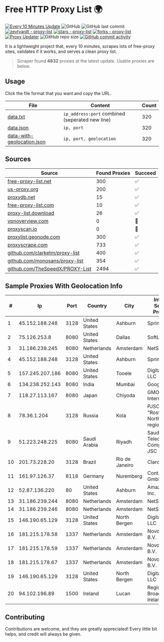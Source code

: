 
# Free HTTP Proxy List 🌍

[![Every 10 Minutes Update](https://github.com/mertguvencli/http-proxy-list/actions/workflows/main.yml/badge.svg?branch=main)](https://github.com/mertguvencli/http-proxy-list/actions/workflows/main.yml)
![GitHub](https://img.shields.io/github/license/mertguvencli/http-proxy-list)
![GitHub last commit](https://img.shields.io/github/last-commit/mertguvencli/http-proxy-list)
[![zevtyardt - proxy-list](https://img.shields.io/static/v1?label=zevtyardt&message=proxy-list&color=blue&logo=github)](https://github.com/zevtyardt/proxy-list "Go to GitHub repo")
[![stars - proxy-list](https://img.shields.io/github/stars/zevtyardt/proxy-list?style=social)](https://github.com/zevtyardt/proxy-list)
[![forks - proxy-list](https://img.shields.io/github/forks/zevtyardt/proxy-list?style=social)](https://github.com/zevtyardt/proxy-list)
[![Proxy Updater](https://github.com/zevtyardt/proxy-list/workflows/Proxy%20Updater/badge.svg)](https://github.com/zevtyardt/proxy-list/actions?query=workflow:"Proxy+Updater")
![GitHub repo size](https://img.shields.io/github/repo-size/zevtyardt/proxy-list)
[![GitHub commit activity](https://img.shields.io/github/commit-activity/m/zevtyardt/proxy-list?logo=commits)](https://github.com/zevtyardt/proxy-list/commits/main)

It is a lightweight project that, every 10 minutes, scrapes lots of free-proxy sites, validates if it works, and serves a clean proxy list.

> Scraper found **4832** proxies at the latest update. Usable proxies are below.

## Usage

Click the file format that you want and copy the URL.

|File|Content|Count|
|----|-------|-----|
|[data.txt](https://raw.githubusercontent.com/mertguvencli/http-proxy-list/main/proxy-list/data.txt)|`ip_address:port` combined (seperated new line)|320|
|[data.json](https://raw.githubusercontent.com/mertguvencli/http-proxy-list/main/proxy-list/data.json)|`ip, port`|320|
|[data-with-geolocation.json](https://raw.githubusercontent.com/mertguvencli/http-proxy-list/main/proxy-list/data-with-geolocation.json)|`ip, port, geolocation`|320|

## Sources

|Source|Found Proxies|Succeed|
|------|-------------|-------|
|[free-proxy-list.net](https://free-proxy-list.net)|300|✅|
|[us-proxy.org](https://www.us-proxy.org)|200|✅|
|[proxydb.net](http://proxydb.net)|15|✅|
|[free-proxy-list.com](https://free-proxy-list.com/?page=&port=&type%5B%5D=http&type%5B%5D=https&up_time=0&search=Search)|10|✅|
|[proxy-list.download](https://www.proxy-list.download/HTTP)|26|✅|
|[vpnoverview.com](https://vpnoverview.com/privacy/anonymous-browsing/free-proxy-servers)|0|🚫|
|[proxyscan.io](https://www.proxyscan.io)|0|🚫|
|[proxylist.geonode.com](https://proxylist.geonode.com/api/proxy-list?limit=300&page=1&sort_by=lastChecked&sort_type=desc&protocols=http,https)|300|✅|
|[proxyscrape.com](https://api.proxyscrape.com/v2/?request=displayproxies&protocol=http&timeout=10000&country=all&ssl=all&anonymity=all)|733|✅|
|[github.com/clarketm/proxy-list](https://raw.githubusercontent.com/clarketm/proxy-list/master/proxy-list-raw.txt)|400|✅|
|[github.com/monosans/proxy-list](https://raw.githubusercontent.com/monosans/proxy-list/main/proxies/http.txt)|354|✅|
|[github.com/TheSpeedX/PROXY-List](https://raw.githubusercontent.com/TheSpeedX/PROXY-List/master/http.txt)|2494|✅|


## Sample Proxies With Geolocation Info

|#|Ip|Port|Country|City|Internet Service Provider|
|-|--|----|-------|----|-------------------------|
|1|45.152.188.248|3128|United States|Ashburn|Sprint|
|2|75.126.253.8|8080|United States|Dallas|SoftLayer|
|3|31.186.239.245|8080|Netherlands|Amsterdam|NetSkope Inc|
|4|45.152.188.248|3128|United States|Ashburn|Sprint|
|5|157.245.207.186|8080|United States|Tooele|DigitalOcean, LLC|
|6|134.238.252.143|8080|India|Mumbai|Google LLC|
|7|118.27.113.167|8080|Japan|Chiyoda|GMO Internet, Inc.|
|8|78.36.1.204|3128|Russia|Kola|PJSC "Rostelecom" North-West region|
|9|51.223.248.225|8080|Saudi Arabia|Riyadh|Saudi Telecom Company JSC|
|10|201.73.228.20|3128|Brazil|Rio de Janeiro|Claro S.A|
|11|161.97.126.37|8118|Germany|Nuremberg|Contabo GmbH|
|12|52.87.136.220|80|United States|Ashburn|Amazon.com, Inc.|
|13|31.186.239.244|8080|Netherlands|Amsterdam|NetSkope Inc|
|14|31.186.239.246|8080|Netherlands|Amsterdam|NetSkope Inc|
|15|146.190.65.129|3128|United States|North Bergen|DigitalOcean, LLC|
|16|181.215.178.58|1337|Netherlands|Amsterdam|NovoServe B.V.|
|17|181.215.178.59|1337|Netherlands|Amsterdam|NovoServe B.V.|
|18|181.215.178.67|1337|Netherlands|Amsterdam|NovoServe B.V.|
|19|146.190.65.129|3128|United States|North Bergen|DigitalOcean, LLC|
|20|94.102.196.89|1500|Ireland|Lucan|Regional Broadband Ireland Ltd|



## Contributing

Contributions are welcome, and they are greatly appreciated! Every
little bit helps, and credit will always be given.

